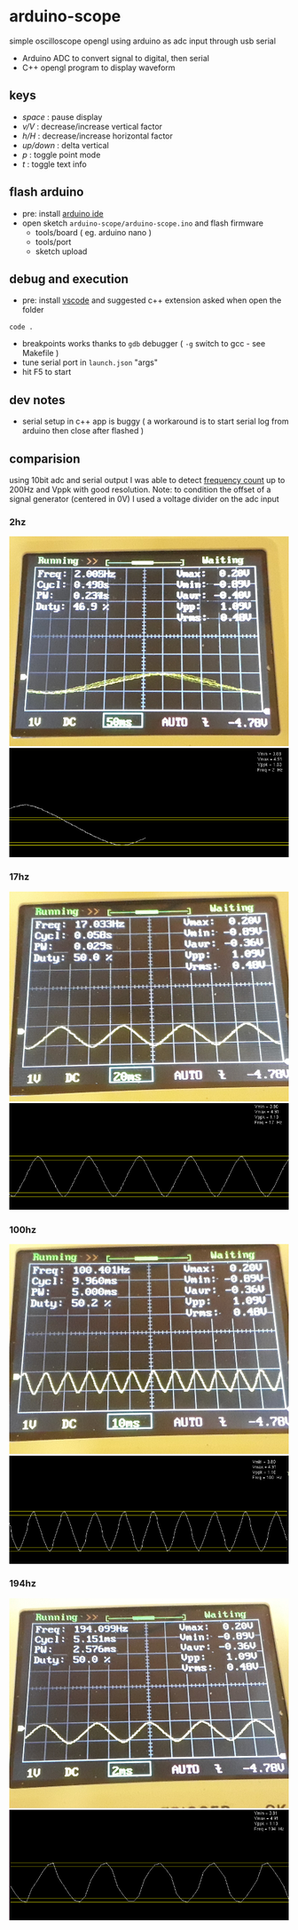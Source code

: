 # arduino-scope
simple oscilloscope opengl using arduino as adc input through usb serial

- Arduino ADC to convert signal to digital, then serial
- C++ opengl program to display waveform

## keys

- *space* : pause display
- *v/V* : decrease/increase vertical factor
- *h/H* : decrease/increase horizontal factor
- *up/down* : delta vertical
- *p* : toggle point mode
- *t* : toggle text info

## flash arduino

- pre: install [arduino ide](https://www.arduino.cc/en/Main/Software)
- open sketch `arduino-scope/arduino-scope.ino` and flash firmware
  - tools/board ( eg. arduino nano )
  - tools/port
  - sketch upload

## debug and execution

- pre: install [vscode](https://code.visualstudio.com/) and suggested c++ extension asked when open the folder

```
code .
```

- breakpoints works thanks to `gdb` debugger ( `-g` switch to gcc - see Makefile )
- tune serial port in `launch.json` "args"
- hit F5 to start

## dev notes

- serial setup in c++ app is buggy ( a workaround is to start serial log from arduino then close after flashed )

## comparision

using 10bit adc and serial output I was able to detect [frequency count](https://github.com/devel0/arduino-scope/blob/6be14c5f0db8fd69c381b6d43ea400d43530e45f/SignalStat.cc#L47-L65) up to 200Hz and Vppk with good resolution. Note: to condition the offset of a signal generator (centered in 0V) I used a voltage divider on the adc input

### 2hz

![img](doc/scope2hz.jpg)
![img](doc/ascope2hz.png)

### 17hz

![img](doc/scope17hz.jpg)
![img](doc/ascope17hz.png)

### 100hz

![img](doc/scope100hz.jpg)
![img](doc/ascope100hz.png)

### 194hz

![img](doc/scope194hz.jpg)
![img](doc/ascope194hz.png)
